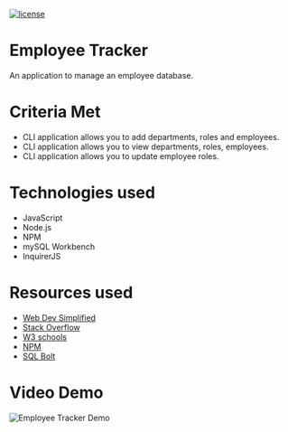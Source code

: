 [![license](https://img.shields.io/github/license/DAVFoundation/captain-n3m0.svg?style=flat-square)](https://github.com/DAVFoundation/captain-n3m0/blob/master/LICENSE)

# Employee Tracker

An application to manage an employee database.

# Criteria Met

- CLI application allows you to add departments, roles and employees.
- CLI application allows you to view departments, roles, employees.
- CLI application allows you to update employee roles.

# Technologies used

- JavaScript
- Node.js
- NPM
- mySQL Workbench
- InquirerJS

# Resources used

- [Web Dev Simplified](https://www.youtube.com/channel/UCFbNIlppjAuEX4znoulh0Cw)
- [Stack Overflow](https://stackoverflow.com/)
- [W3 schools](https://www.w3schools.com/)
- [NPM](https://www.npmjs.com/)
- [SQL Bolt](https://sqlbolt.com/)

# Video Demo

![Employee Tracker Demo](https://drive.google.com/file/d/1uQ7KvjzU1hiuBaUCbb6vMyDn1QTJuXog/view?usp=sharing)

